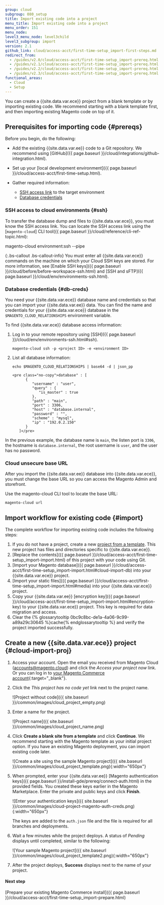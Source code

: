```yaml
---
group: cloud
subgroup: 080_setup
title: Import existing code into a project
menu_title: Import existing code into a project
menu_order: 151
menu_node:
level3_menu_node: level3child
level3_subgroup: import
version: 2.1
github_link: cloud/access-acct/first-time-setup_import-first-steps.md
redirect_from:
  - /guides/v2.0/cloud/access-acct/first-time-setup_import-prereq.html
  - /guides/v2.1/cloud/access-acct/first-time-setup_import-prereq.html
  - /guides/v2.2/cloud/access-acct/first-time-setup_import-prereq.html
  - /guides/v2.3/cloud/access-acct/first-time-setup_import-prereq.html
functional_areas:
  - Cloud
  - Setup
---
```


You can create a {{site.data.var.ece}} project from a blank template or by importing existing code. We recommend starting with a blank template first, and then importing existing Magento code on top of it.

## Prerequisites for importing code {#prereqs}
Before you begin, do the following:

-   Add the existing {{site.data.var.ee}} code to a Git repository. We recommend using [GitHub]({{ page.baseurl }}/cloud/integrations/github-integration.html).
-   Set up your [local development environment]({{ page.baseurl }}/cloud/access-acct/first-time-setup.html).
-   Gather required information:

    -    [SSH access link](#ssh) to the target environment
    -    [Database credentials](#db-creds)

### SSH access to cloud environments {#ssh}
To transfer the database dump and files to {{site.data.var.ece}}, you must know the SSH access link. You can locate the SSH access link using the [`magento-cloud`] CLI tool({{ page.baseurl }}/cloud/reference/cli-ref-topic.html):

  magento-cloud environment:ssh --pipe

{:.bs-callout .bs-callout-info}
You must enter all {{site.data.var.ece}} commands on the machine on which your Cloud SSH keys are stored. For more information, see [Enable SSH keys]({{ page.baseurl }}/cloud/before/before-workspace-ssh.html) and [SSH and sFTP]({{ page.baseurl }}/cloud/env/environments-ssh.html).

### Database credentials {#db-creds}
You need your {{site.data.var.ece}} database name and credentials so that you can import your {{site.data.var.ee}} data. You can find the name and credentials for your {{site.data.var.ece}} database in the `$MAGENTO_CLOUD_RELATIONSHIPS` environment variable.

To find {{site.data.var.ece}} database access information:

1.  Log in to your remote repository using  [SSH]({{ page.baseurl }}/cloud/env/environments-ssh.html#ssh).

        magento-cloud ssh -p <project ID> -e <environment ID>

1.  List all database information:

        echo $MAGENTO_CLOUD_RELATIONSHIPS | base64 -d | json_pp

        <pre class="no-copy">database" : [
              {
                 "username" : "user",
                 "query" : {
                    "is_master" : true
                 },
                 "path" : "main",
                 "port" : 3306,
                 "host" : "database.internal",
                 "password" : "",
                 "scheme" : "mysql",
                 "ip" : "192.0.2.150"
              }
           ]</pre>

In the previous example, the database name is `main`, the listen port is `3306`, the hostname is `database.internal`, the root username is `user`, and the user has no password.

### Cloud unsecure base URL
After you import the {{site.data.var.ee}} database into {{site.data.var.ece}}, you must change the base URL so you can access the Magento Admin and storefront.

Use the magento-cloud CLI tool to locate the base URL:

    magento-cloud url

## Import workflow for existing code {#import}
The complete workflow for importing existing code includes the following steps:

1.  If you do not have a project, create a new [project from a template](#cloud-import-proj). This new project has files and directories specific to {{site.data.var.ece}}.
1.  [Replace the contents]({{ page.baseurl }}/cloud/access-acct/first-time-setup_import-import.html) of this project with your code using Git.
1.  [Import your Magento database]({{ page.baseurl }}/cloud/access-acct/first-time-setup_import-import.html#cloud-import-db) into your {{site.data.var.ece}} project.
1.  [Import your static files]({{ page.baseurl }}/cloud/access-acct/first-time-setup_import-import.html#media) into your {{site.data.var.ece}} project.
1.  Copy your {{site.data.var.ee}} [encryption key]({{ page.baseurl }}/cloud/access-acct/first-time-setup_import-import.html#encryption-key) to your {{site.data.var.ece}} project. This key is required for data migration and access.
1.  Clear the {% glossarytooltip 0bc9c8bc-de1a-4a06-9c99-a89a29c30645 %}cache{% endglossarytooltip %} and verify the project imported successfully.

## Create a new {{site.data.var.ece}} project {#cloud-import-proj}

1.  Access your account. Open the email you received from Magento Cloud (accounts@magento.cloud) and click the _Access your project now_ link. Or you can log in to [your Magento Commerce account](https://accounts.magento.cloud){:target="\_blank"}.

1.  Click the _This project has no code yet_ link next to the project name.

	![Project without code]({{ site.baseurl }}/common/images/cloud_project_empty.png)

1.  Enter a name for the project.

	![Project name]({{ site.baseurl }}/common/images/cloud_project_name.png)

1.  Click **Create a blank site from a template** and click **Continue**. We recommend starting with the Magento template as your initial project option. If you have an existing Magento deployment, you can import existing code later.

	![Create a site using the sample Magento project]({{ site.baseurl }}/common/images/cloud_project_template.png){:width="650px"}

1. When prompted, enter your {{site.data.var.ee}} [Magento authentication keys]({{ page.baseurl }}/install-gde/prereq/connect-auth.html) in the provided fields. You created these keys earlier in the Magento Marketplace. Enter the private and public keys and click **Finish**.

	![Enter your authentication keys]({{ site.baseurl }}/common/images/cloud-project-magento-auth-creds.png){:width="650px"}

	The keys are added to the `auth.json` file and the file is required for all branches and deployments.

1.  Wait a few minutes while the project deploys. A status of _Pending_ displays until completed, similar to the following:

	![Your sample Magento project]({{ site.baseurl }}/common/images/cloud_project_template2.png){:width="650px"}

1.  After the project deploys, **Success** displays next to the name of your project.

#### Next step
[Prepare your existing Magento Commerce install]({{ page.baseurl }}/cloud/access-acct/first-time-setup_import-prepare.html)
